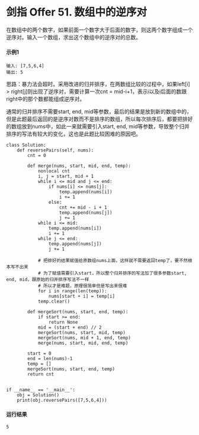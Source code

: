 # 剑指 Offer 51. 数组中的逆序对
在数组中的两个数字，如果前面一个数字大于后面的数字，则这两个数字组成一个逆序对。输入一个数组，求出这个数组中的逆序对的总数。

#### 示例1
    输入: [7,5,6,4]
    输出: 5
    
思路：暴力法会超时。采用改进的归并排序，在两数组比较的过程中，如果left[i] > right[j]则出现了逆序对，需要计算一次cnt = mid-i+1，表示i以及i后面的数跟right中的那个数都能组成逆序对。

通常的归并排序不需要start, end, mid等参数，最后的结果是放到新的数组中的，但是此题最后返回的是逆序对数而不是排序的数组，所以每次排序后，都要把排好的数组放到nums中，如此一来就需要引入start, end, mid等参数，导致整个归并排序的写法有较大的变化，这也是此题比较困难的原因吧。

    class Solution:
        def reversePairs(self, nums):
            cnt = 0

            def merge(nums, start, mid, end, temp):
                nonlocal cnt
                i, j = start, mid + 1
                while i <= mid and j <= end:
                    if nums[i] <= nums[j]:
                        temp.append(nums[i])
                        i += 1
                    else:
                        cnt += mid - i + 1
                        temp.append(nums[j])
                        j += 1
                while i <= mid:
                    temp.append(nums[i])
                    i += 1
                while j <= end:
                    temp.append(nums[j])
                    j += 1

                # 把排好的结果赋值给原数组nums上面，这样就不需要返回temp了，要不然根本写不出来
                # 为了赋值需要引入start，所以整个归并排序的写法加了很多参数start, end, mid，跟原始的归并排序写法不一样
                # 所以才是难题，原理很简单但是写出来很难
                for i in range(len(temp)):
                    nums[start + i] = temp[i]
                temp.clear()

            def mergeSort(nums, start, end, temp):
                if start >= end:
                    return None
                mid = (start + end) // 2
                mergeSort(nums, start, mid, temp)
                mergeSort(nums, mid + 1, end, temp)
                merge(nums, start, mid, end, temp)

            start = 0
            end = len(nums)-1
            temp = []
            mergeSort(nums, start, end, temp)
            return cnt


    if __name__ == '__main__':
        obj = Solution()
        print(obj.reversePairs([7,5,6,4]))
        
#### 运行结果
    5
